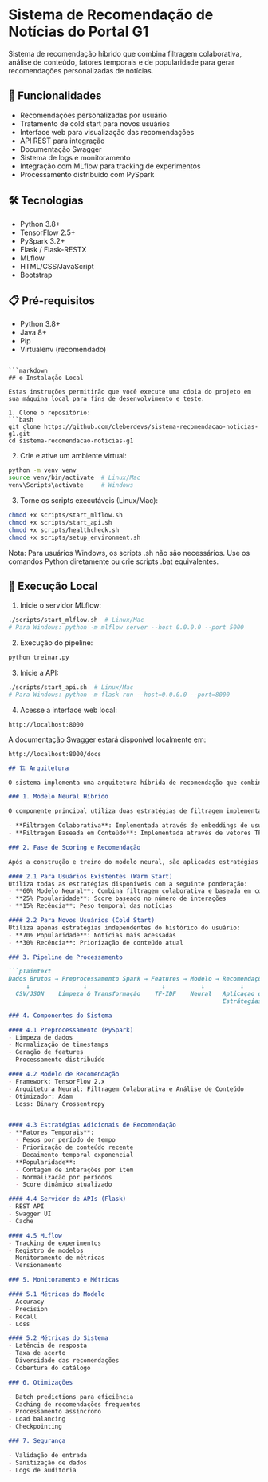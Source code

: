 
# Sistema de Recomendação de Notícias do Portal G1

Sistema de recomendação híbrido que combina filtragem colaborativa, análise de conteúdo, fatores temporais e de popularidade para gerar recomendações personalizadas de notícias.

## 🚀 Funcionalidades

- Recomendações personalizadas por usuário
- Tratamento de cold start para novos usuários 
- Interface web para visualização das recomendações
- API REST para integração
- Documentação Swagger
- Sistema de logs e monitoramento
- Integração com MLflow para tracking de experimentos
- Processamento distribuído com PySpark

## 🛠️ Tecnologias

- Python 3.8+
- TensorFlow 2.5+
- PySpark 3.2+
- Flask / Flask-RESTX
- MLflow
- HTML/CSS/JavaScript
- Bootstrap

## 📋 Pré-requisitos

- Python 3.8+
- Java 8+ 
- Pip
- Virtualenv (recomendado)
```

```markdown
## ⚙️ Instalação Local

Estas instruções permitirão que você execute uma cópia do projeto em sua máquina local para fins de desenvolvimento e teste.

1. Clone o repositório:
```bash
git clone https://github.com/cleberdevs/sistema-recomendacao-noticias-g1.git
cd sistema-recomendacao-noticias-g1
```

2. Crie e ative um ambiente virtual:
```bash
python -m venv venv
source venv/bin/activate  # Linux/Mac
venv\Scripts\activate     # Windows
```

3. Torne os scripts executáveis (Linux/Mac):
```bash
chmod +x scripts/start_mlflow.sh
chmod +x scripts/start_api.sh
chmod +x scripts/healthcheck.sh
chmod +x scripts/setup_environment.sh
```

Nota: Para usuários Windows, os scripts .sh não são necessários. Use os comandos Python diretamente ou crie scripts .bat equivalentes.

## 🚀 Execução Local

1. Inicie o servidor MLflow:
```bash
./scripts/start_mlflow.sh  # Linux/Mac
# Para Windows: python -m mlflow server --host 0.0.0.0 --port 5000
```

2. Execução do pipeline:
```bash
python treinar.py
```

3. Inicie a API:
```bash 
./scripts/start_api.sh  # Linux/Mac
# Para Windows: python -m flask run --host=0.0.0.0 --port=8000
```

4. Acesse a interface web local:
```
http://localhost:8000
```

A documentação Swagger estará disponível localmente em:
```
http://localhost:8000/docs
```


```markdown
## 🏗️ Arquitetura

O sistema implementa uma arquitetura híbrida de recomendação que combina múltiplas estratégias em diferentes fases:

### 1. Modelo Neural Híbrido

O componente principal utiliza duas estratégias de filtragem implementadas em um modelo neural profundo:

- **Filtragem Colaborativa**: Implementada através de embeddings de usuários e itens que capturam padrões de interação
- **Filtragem Baseada em Conteúdo**: Implementada através de vetores TF-IDF do texto das notícias

### 2. Fase de Scoring e Recomendação

Após a construção e treino do modelo neural, são aplicadas estratégias adicionais:

#### 2.1 Para Usuários Existentes (Warm Start)
Utiliza todas as estratégias disponíveis com a seguinte ponderação:
- **60% Modelo Neural**: Combina filtragem colaborativa e baseada em conteúdo
- **25% Popularidade**: Score baseado no número de interações
- **15% Recência**: Peso temporal das notícias

#### 2.2 Para Novos Usuários (Cold Start)
Utiliza apenas estratégias independentes do histórico do usuário:
- **70% Popularidade**: Notícias mais acessadas
- **30% Recência**: Priorização de conteúdo atual

### 3. Pipeline de Processamento

```plaintext
Dados Brutos → Preprocessamento Spark → Features → Modelo → Recomendações → Serving
     ↓               ↓                     ↓          ↓          ↓             ↓
  CSV/JSON    Limpeza & Transformação    TF-IDF    Neural   Aplicaçao de    API REST
                                                            Estrátegias
```

```markdown
### 4. Componentes do Sistema

#### 4.1 Preprocessamento (PySpark)
- Limpeza de dados
- Normalização de timestamps
- Geração de features
- Processamento distribuído

#### 4.2 Modelo de Recomendação
- Framework: TensorFlow 2.x
- Arquitetura Neural: Filtragem Colaborativa e Análise de Conteúdo
- Otimizador: Adam
- Loss: Binary Crossentropy


#### 4.3 Estratégias Adicionais de Recomendação
- **Fatores Temporais**:
  - Pesos por período de tempo
  - Priorização de conteúdo recente
  - Decaimento temporal exponencial
- **Popularidade**:
  - Contagem de interações por item
  - Normalização por períodos
  - Score dinâmico atualizado

#### 4.4 Servidor de APIs (Flask)
- REST API
- Swagger UI
- Cache

#### 4.5 MLflow
- Tracking de experimentos
- Registro de modelos
- Monitoramento de métricas
- Versionamento

### 5. Monitoramento e Métricas

#### 5.1 Métricas do Modelo
- Accuracy
- Precision
- Recall
- Loss

#### 5.2 Métricas do Sistema
- Latência de resposta
- Taxa de acerto
- Diversidade das recomendações
- Cobertura do catálogo

### 6. Otimizações

- Batch predictions para eficiência
- Caching de recomendações frequentes
- Processamento assíncrono
- Load balancing
- Checkpointing

### 7. Segurança

- Validação de entrada
- Sanitização de dados
- Logs de auditoria
```